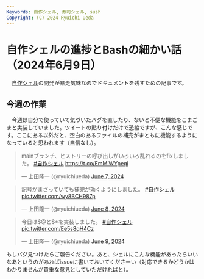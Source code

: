 ```yaml
---
Keywords: 自作シェル, 寿司シェル, sush
Copyright: (C) 2024 Ryuichi Ueda
---
```


# 自作シェルの進捗とBashの細かい話（2024年6月9日）

　[自作シェル](/?page=rusty_bash)の開発が暴走気味なのでドキュメントを残すための記事です。


## 今週の作業

　今週は自分で使っていて気づいたバグを直したり、ないと不便な機能をこまごまと実装していました。ツイートの貼り付けだけで恐縮ですが、こんな感じです。ここにある以外だと、空白のあるファイルの補完がまともに機能するようになっていると思われます（自信なし）。

<blockquote class="twitter-tweet"><p lang="ja" dir="ltr">mainブランチ、ヒストリーの呼び出しがいろいろ乱れるのをfixしました。 <a href="https://twitter.com/hashtag/%E8%87%AA%E4%BD%9C%E3%82%B7%E3%82%A7%E3%83%AB?src=hash&amp;ref_src=twsrc%5Etfw">#自作シェル</a> <a href="https://t.co/EmMlWYpeqi">https://t.co/EmMlWYpeqi</a></p>&mdash; 上田隆一 (@ryuichiueda) <a href="https://twitter.com/ryuichiueda/status/1799020009030910330?ref_src=twsrc%5Etfw">June 7, 2024</a></blockquote> <script async src="https://platform.twitter.com/widgets.js" charset="utf-8"></script>

<blockquote class="twitter-tweet"><p lang="ja" dir="ltr">記号がまざっていても補完が効くようにしました。 <a href="https://twitter.com/hashtag/%E8%87%AA%E4%BD%9C%E3%82%B7%E3%82%A7%E3%83%AB?src=hash&amp;ref_src=twsrc%5Etfw">#自作シェル</a> <a href="https://t.co/wy8BCH987p">pic.twitter.com/wy8BCH987p</a></p>&mdash; 上田隆一 (@ryuichiueda) <a href="https://twitter.com/ryuichiueda/status/1799354682718228841?ref_src=twsrc%5Etfw">June 8, 2024</a></blockquote> <script async src="https://platform.twitter.com/widgets.js" charset="utf-8"></script>

<blockquote class="twitter-tweet"><p lang="ja" dir="ltr">今日は$@と$*を実装しました。 <a href="https://twitter.com/hashtag/%E8%87%AA%E4%BD%9C%E3%82%B7%E3%82%A7%E3%83%AB?src=hash&amp;ref_src=twsrc%5Etfw">#自作シェル</a> <a href="https://t.co/Ee5s8qH4Cz">pic.twitter.com/Ee5s8qH4Cz</a></p>&mdash; 上田隆一 (@ryuichiueda) <a href="https://twitter.com/ryuichiueda/status/1799770055145918748?ref_src=twsrc%5Etfw">June 9, 2024</a></blockquote> <script async src="https://platform.twitter.com/widgets.js" charset="utf-8"></script>


もしバグ見つけたらご報告ください。あと、シェルにこんな機能があったらいいなあというのがあればissueに書いておいてくださーい（対応できるかどうかはわかりませんが貴重な意見としていただければと）。
